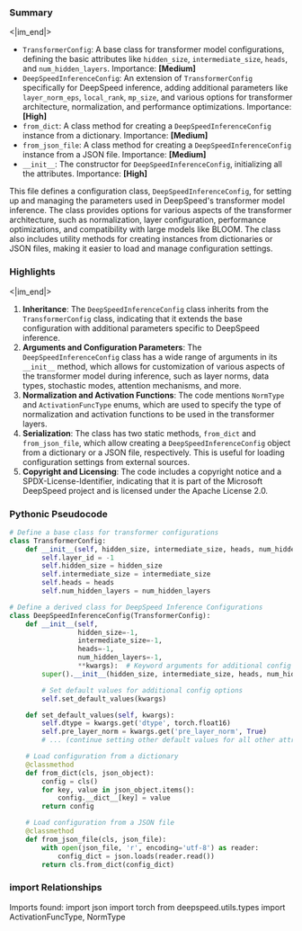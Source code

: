 

### Summary

<|im_end|>

* `TransformerConfig`: A base class for transformer model configurations, defining the basic attributes like `hidden_size`, `intermediate_size`, `heads`, and `num_hidden_layers`. Importance: **[Medium]**
* `DeepSpeedInferenceConfig`: An extension of `TransformerConfig` specifically for DeepSpeed inference, adding additional parameters like `layer_norm_eps`, `local_rank`, `mp_size`, and various options for transformer architecture, normalization, and performance optimizations. Importance: **[High]**
* `from_dict`: A class method for creating a `DeepSpeedInferenceConfig` instance from a dictionary. Importance: **[Medium]**
* `from_json_file`: A class method for creating a `DeepSpeedInferenceConfig` instance from a JSON file. Importance: **[Medium]**
* `__init__`: The constructor for `DeepSpeedInferenceConfig`, initializing all the attributes. Importance: **[High]** 

This file defines a configuration class, `DeepSpeedInferenceConfig`, for setting up and managing the parameters used in DeepSpeed's transformer model inference. The class provides options for various aspects of the transformer architecture, such as normalization, layer configuration, performance optimizations, and compatibility with large models like BLOOM. The class also includes utility methods for creating instances from dictionaries or JSON files, making it easier to load and manage configuration settings.

### Highlights

<|im_end|>

1. **Inheritance**: The `DeepSpeedInferenceConfig` class inherits from the `TransformerConfig` class, indicating that it extends the base configuration with additional parameters specific to DeepSpeed inference.
2. **Arguments and Configuration Parameters**: The `DeepSpeedInferenceConfig` class has a wide range of arguments in its `__init__` method, which allows for customization of various aspects of the transformer model during inference, such as layer norms, data types, stochastic modes, attention mechanisms, and more.
3. **Normalization and Activation Functions**: The code mentions `NormType` and `ActivationFuncType` enums, which are used to specify the type of normalization and activation functions to be used in the transformer layers.
4. **Serialization**: The class has two static methods, `from_dict` and `from_json_file`, which allow creating a `DeepSpeedInferenceConfig` object from a dictionary or a JSON file, respectively. This is useful for loading configuration settings from external sources.
5. **Copyright and Licensing**: The code includes a copyright notice and a SPDX-License-Identifier, indicating that it is part of the Microsoft DeepSpeed project and is licensed under the Apache License 2.0.

### Pythonic Pseudocode

```python
# Define a base class for transformer configurations
class TransformerConfig:
    def __init__(self, hidden_size, intermediate_size, heads, num_hidden_layers):
        self.layer_id = -1
        self.hidden_size = hidden_size
        self.intermediate_size = intermediate_size
        self.heads = heads
        self.num_hidden_layers = num_hidden_layers

# Define a derived class for DeepSpeed Inference Configurations
class DeepSpeedInferenceConfig(TransformerConfig):
    def __init__(self, 
                 hidden_size=-1, 
                 intermediate_size=-1, 
                 heads=-1, 
                 num_hidden_layers=-1, 
                 **kwargs):  # Keyword arguments for additional config options
        super().__init__(hidden_size, intermediate_size, heads, num_hidden_layers)

        # Set default values for additional config options
        self.set_default_values(kwargs)

    def set_default_values(self, kwargs):
        self.dtype = kwargs.get('dtype', torch.float16)
        self.pre_layer_norm = kwargs.get('pre_layer_norm', True)
        # ... (continue setting other default values for all other attributes)

    # Load configuration from a dictionary
    @classmethod
    def from_dict(cls, json_object):
        config = cls()
        for key, value in json_object.items():
            config.__dict__[key] = value
        return config

    # Load configuration from a JSON file
    @classmethod
    def from_json_file(cls, json_file):
        with open(json_file, 'r', encoding='utf-8') as reader:
            config_dict = json.loads(reader.read())
        return cls.from_dict(config_dict)
```


### import Relationships

Imports found:
import json
import torch
from deepspeed.utils.types import ActivationFuncType, NormType